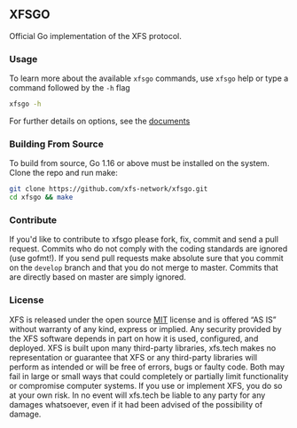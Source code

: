 ## XFSGO

Official Go implementation of the XFS protocol.

### Usage

To learn more about the available `xfsgo` commands, use
`xfsgo` help or type a command followed by the `-h` flag

```bash
xfsgo -h
```

For further details on options, see the [documents](https://docs.xfs.tech/)

### Building From Source

To build from source, Go 1.16 or above must be
installed on the system. Clone the repo and run
make:

```bash
git clone https://github.com/xfs-network/xfsgo.git
cd xfsgo && make
```

### Contribute

If you'd like to contribute to xfsgo please fork, fix, commit and
send a pull request. Commits who do not comply with the coding standards
are ignored (use gofmt!). If you send pull requests make absolute sure that you
commit on the `develop` branch and that you do not merge to master.
Commits that are directly based on master are simply ignored.

### License

XFS is released under the open source [MIT](./LICENSE) license and is offered “AS IS”
without warranty of any kind, express or implied. Any security provided
by the XFS software depends in part on how it is used, configured, and
deployed. XFS is built upon many third-party libraries, xfs.tech makes
no representation or guarantee that XFS or any third-party libraries
will perform as intended or will be free of errors, bugs or faulty
code. Both may fail in large or small ways that could completely or
partially limit functionality or compromise computer systems. If you use
or implement XFS, you do so at your own risk. In no event will
xfs.tech be liable to any party for any damages whatsoever, even if it
had been advised of the possibility of damage.
